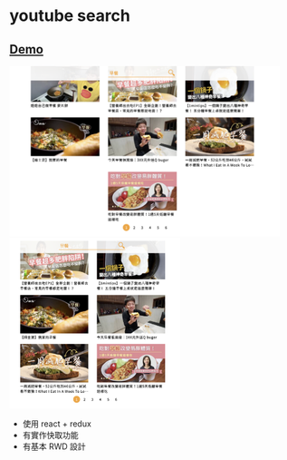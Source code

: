 # youtube search


## [Demo](http://13.231.173.176/youtubeSearch/)  
<img src="./imgs/01.png" height='300px'><img src="./imgs/02.png" height='300px'>

+ 使用 react + redux
+ 有實作快取功能
+ 有基本 RWD 設計 

